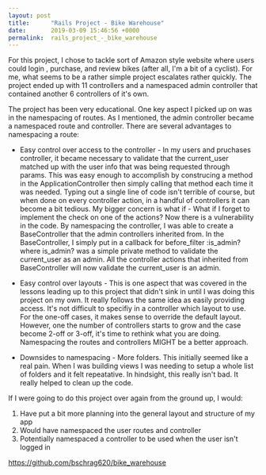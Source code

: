 ```yaml
---
layout: post
title:      "Rails Project - Bike Warehouse"
date:       2019-03-09 15:46:56 +0000
permalink:  rails_project_-_bike_warehouse
---
```


For this project, I chose to tackle sort of Amazon style website where users could login , purchase, and review bikes (after all, I'm a bit of a cyclist).  For me, what seems to be a rather simple project escalates rather quickly. The project ended up with 11 controllers and a namespaced admin controller that contained another 6 controllers of it's own.

The project has been very educational. One key aspect I picked up on was in the namespacing of routes. As I mentioned, the admin controller became a namespaced route and controller. There are several advantages to namespacing a route:

* Easy control over access to the controller - In my users and pruchases controller, it became necessary to validate that the current_user matched up with the user info that was being requested through params. This was easy enough to accomplish by construcing a method in the ApplicationController then simply calling that method each time it was needed. Typing out a single line of code isn't terrible of course, but when done on every controller action, in a handful of controllers it can become a bit tedious. My bigger concern is what if - What if I forget to implement the check on one of the actions? Now there is a vulnerability in the code. By namespacing the controller, I was able to create a BaseController that the admin controllers inherited from. In the BaseController, I simply put in a callback for before_filter :is_admin? where is_admin? was a simple private method to validate the current_user as an admin. All the controller actions that inherited from BaseController will now validate the current_user is an admin.

* Easy control over layouts - This is one aspect that was covered in the lessons leading up to this project that didn't sink in until I was doing this project on my own. It really follows the same idea as easily providing access. It's not difficult to specifiy in a controller which layout to use. For the one-off cases, it makes sense to override the default layout. However, one the number of controllers starts to grow and the case become 2-off or 3-off, it's time to rethink what you are doing. Namespacing the routes and controllers MIGHT be a better approach. 

* Downsides to namespacing - More folders. This initially seemed like a real pain. When I was building views I was needing to setup a whole list of folders and it felt repeatative. In hindsight, this really isn't bad. It really helped to clean up the code.

If I were going to do this project over again from the ground up, I would:

1. Have put a bit more planning into the general layout and structure of my app
2. Would have namespaced the user routes and controller
3. Potentially namespaced a controller to be used when the user isn't logged in

https://github.com/bschrag620/bike_warehouse


